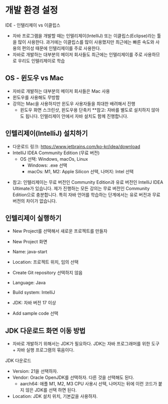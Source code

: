 # 개발 환경 설정

IDE - 인텔리제이 vs 이클립스

- 자바 프로그램을 개발할 때는 인텔리제이(IntelliJ) 또는 이클립스(Eclipse)라는 툴을 많이 사용한다. 과거에는 이클립스를 많이 사용했지만 최근에는 빠른 속도와 사용의 편의성 때문에 인텔리제이를 주로 사용한다.
- 자바로 개발하는 대부분의 메이저 회사들도 최근에는 인텔리제이를 주로 사용하므로 우리도 인텔리제이로 학습

## OS - 윈도우 vs Mac
- 자바로 개발하는 대부분의 메이저 회사들은 Mac 사용
- 윈도우를 사용해도 무방함
- 강의는 Mac을 사용하지만 윈도우 사용자들을 최대한 배려해서 진행
    - 윈도우 화면 스크린샷, 윈도우용 단축키
**참고: 자바를 별도로 설치하지 않아도 됩니다. 인텔리제이 안에서 자바 설치도 함께 진행합니다.

## 인텔리제이(IntelliJ) 설치하기
- 다운로드 링크: https://www.jetbrains.com/ko-kr/idea/download
- IntelliJ IDEA Community Edition (무료 버전)
    - OS 선택: Windows, macOs, Linux
        - Windows: .exe 선택
        - macOs: M1, M2: Apple Silicon 선택, 나머지: Intel 선택

* 참고: 인텔리제이는 무료 버전인 Community Edition과 유료 버전인 IntelliJ IDEA Ultimate가 있습니다. 제가 진행하는 모든 강의는 무료 버전인 Community Edition으로 충분합니다. 특히 자바 언어를 학습하는 단계에서는 유로 버전과 무료 버전의 차이가 없습니다.

## 인텔리제이 실행하기
- New Project를 선택해서 새로운 프로젝트를 만들자

- New Project 화면
- Name: java-start
- Location: 프로젝트 위치, 임의 선택
- Create Git repository 선택하지 않음
- Language: Java
- Build system: IntelliJ
- JDK: 자바 버전 17 이상
- Add sample code 선택

## JDK 다운로드 화면 이동 방법
- 자바로 개발하기 위해서는 JDK가 필요하다. JDK는 자바 프로그래머를 위한 도구 + 자바 실행 프로그램의 묶음이다.

JDK 다운로드
- Version: 21을 선택하자.
- Vendor: Oracle OpenJDK를 선택하자. 다른 것을 선택해도 된다.
    - aarch64: 애플 M1, M2, M3 CPU 사용시 선택, 나머지는 뒤에 이런 코드가 붙지 않은 JDK를 선택 하면 된다.
- Location: JDK 설치 위치, 기본값을 사용하자.











